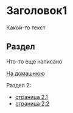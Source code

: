 # Заголовок1

Какой-то текст

## Раздел

Что-то еще написано

[На домашнюю](index.md)

Раздел 2:
- [страница 2.1](param/page2.1.md)
- [страница 2.2](param/page2.2.md)
